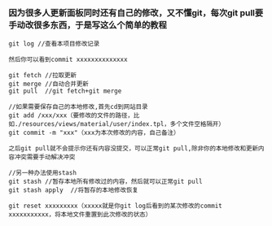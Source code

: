 ### 因为很多人更新面板同时还有自己的修改，又不懂git，每次git pull要手动改很多东西，于是写这么个简单的教程

```
git log //查看本项目修改记录

然后你可以看到commit xxxxxxxxxxxxxx
```

```
git fetch //拉取更新
git merge //自动合并更新
git pull  //git fetch+git merge
```

```
//如果需要保存自己的本地修改,首先cd到网站目录
git add /xxx/xxx（要修改的文件的路径，比如./resources/views/material/user/index.tpl，多个文件空格隔开）
git commit -m "xxx"（xxx为本次修改的内容，自己备注）

之后git pull就不会提示你还有内容没提交，可以正常git pull,除非你的本地修改和更新内容冲突需要手动解决冲突
```

```
//另一种办法使用stash
git stash //暂存本地所有修改过的内容，然后就可以正常git pull
git stash apply  //将暂存的本地修改恢复
```

```
git reset xxxxxxxxx（xxxxx就是你git log后看到的某次修改的commit xxxxxxxxxxx，将本地文件重置到此次修改的状态）
```